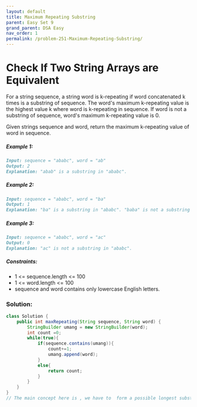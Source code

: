 ```yaml
---
layout: default
title: Maximum Repeating Substring
parent: Easy Set 9
grand_parent: DSA Easy
nav_order: 1
permalink: /problem-251-Maximum-Repeating-Substring/
---
```

# Check If Two String Arrays are Equivalent

For a string sequence, a string word is k-repeating if word concatenated k times is a substring of sequence. The word's maximum k-repeating value is the highest value k where word is k-repeating in sequence. If word is not a substring of sequence, word's maximum k-repeating value is 0.

Given strings sequence and word, return the maximum k-repeating value of word in sequence.

##### Example 1:
```markdown
Input: sequence = "ababc", word = "ab"
Output: 2
Explanation: "abab" is a substring in "ababc".
```
##### Example 2:
```markdown
Input: sequence = "ababc", word = "ba"
Output: 1
Explanation: "ba" is a substring in "ababc". "baba" is not a substring in "ababc".
```
##### Example 3:
```markdown
Input: sequence = "ababc", word = "ac"
Output: 0
Explanation: "ac" is not a substring in "ababc".
```
##### Constraints:
* 1 <= sequence.length <= 100
* 1 <= word.length <= 100
* sequence and word contains only lowercase English letters.

### Solution:
```java
class Solution {
    public int maxRepeating(String sequence, String word) {
        StringBuilder umang = new StringBuilder(word);
        int count =0;
        while(true){
            if(sequence.contains(umang)){
                count+=1;
                umang.append(word);
            }
            else{
                return count;
            }
        }
    }
}
// The main concept here is , we have to  form a possible longest substring using concatenated 'word' in 'sequence' and keep increasing our count of repeating ' word'.
```